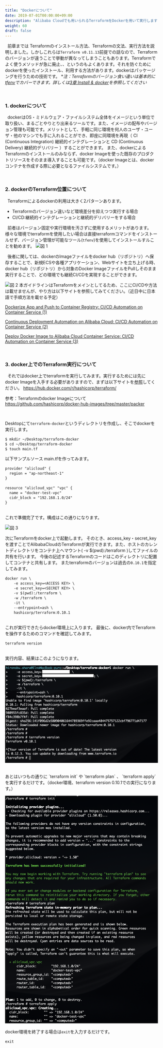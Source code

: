 ```yaml
---
title: "Dockerについて"
date: 2019-07-01T00:00:00+09:00
description: "Alibaba Cloudでも用いられるTerraformをDockerを用いて実行します"
weight: 60
draft: false
---
```


&nbsp; 前章までは Terraformのインストール方法、Terraformの文法、実行方法を説明しました。しかしこれらは`Terraform v0.11.13`前提での話なので、Terraformのバージョンが違うことで挙動が異なってしまうこともあります。Terraformでよく使うメソッドが急に廃止、、というのもよくあります。それを防ぐためにdockerを使ったインストール、利用する方法があります。dockerはパッケージングを行うための技術です。
**注：Terraformのバージョン食い違いは基本的に[tfenv](https://github.com/tfutils/tfenv)でカバーできます。詳しくは[3章 Install & docker](docs/3/install.md)を参照してください*

<br>

### 1. dockerについて
&nbsp; dockerはOS・ミドルウェア・ファイルシステム全体をイメージという単位で取り扱い、まるごとやりとり出来るツールです。また、イメージの配布やバージョン管理も可能です。メリットとして、手軽に同じ環境を何人のユーザ・ユーザ・他のマシンでも手に入れることができ、即座に同環境を再現（ CI (Continuous Integration) 継続的インテグレーションと CD (Continuous Delivery) 継続的デリバリー ）することができます。
また、dockerによるTerraformのインストールのみならず、docker Imageを使った既存のプロダクトリソースをそのまま導入することも可能です。（docker Imageとは、dockerコンテナを作成する際に必要となるファイルシステムです。）


<br>

### 2. dockerのTerraform位置について
&nbsp; Terraformによるdockerの利用は大きく2パターンあります。
* Terraformのバージョン違いなど環境差分を抑えつつ実行する場合
* CI/CD:継続的インテグレーションと継続的デリバリーをする場合

&nbsp; 前者はバージョン固定や実行環境を汚さずに使用するメリットがあります。様々な環境でterraformを使用したい場合は直接terraformコマンドをインストールせず、バージョン管理が可能なツール(`tfenv`)を使用してインストールすルことを勧めます。
![図 1](/help/image/7.0.png)

&nbsp; 後者に関しては、dockerのImageファイルをdocker hub（リポジトリ）へ保存することで、新規ECSや各種アプリケーション、Webサイトを立ち上げる時、docker hub（リポジトリ）から対象のDocker ImageファイルをPullしそのまま実行することで、どの環境でも継続CI/CDを実現することができます。

![図 2](/help/image/7.1.png)
本ガイドラインはTerraformをメインとしてるため、ここにCI/CDや方法は載せませんが、やり方は以下サイトを参照してみてください。（近日中に日本語で手順方法を載せる予定）

[Dockerize App and Push to Container Registry: CI/CD Automation on Container Service (1)](https://www.alibabacloud.com/blog/dockerize-app-and-push-to-container-registry-cicd-automation-on-container-service-1_594539)

[Continuous Deployment Automation on Alibaba Cloud: CI/CD Automation on Container Service (2)](https://www.alibabacloud.com/blog/continuous-deployment-automation-on-alibaba-cloud-cicd-automation-on-container-service-2_594540)

[Deploy Docker Image to Alibaba Cloud Container Service: CI/CD Automation on Container Service (3)](https://www.alibabacloud.com/blog/deploy-docker-image-to-alibaba-cloud-container-service-cicd-automation-on-container-service-3_594541)



<br>

### 3. docker上でのTerraform実行について
&nbsp; それではdocker上でterraformを実行してみます。実行するためには先にdocker Imageを入手する必要がありますので、まずは以下サイトを[参照](https://hub.docker.com/r/hashicorp/terraform/)してください。
https://hub.docker.com/r/hashicorp/terraform/


参考：Terraformのdocker Imageについて
https://github.com/hashicorp/docker-hub-images/tree/master/packer

<br>

Desktopにて`terraform-docker`というディレクトリを作成し、そこでdockerを実行します。

```
$ mkdir ~/Desktop/terraform-docker
$ cd ~/Desktop/terraform-docker
$ touch main.tf
```

以下サンプルソース main.tfを作ってみます。

```
provider "alicloud" {
  region = "ap-northeast-1"
}

resource "alicloud_vpc" "vpc" {
  name = "docker-test-vpc"
  cidr_block = "192.168.1.0/24"
}
```

<br>
これで準備完了です。構成はこの通りになります。

![図 3](/help/image/7.2.png)
<br>

次にTerraformをdocker上で起動します。
そのとき、access_key・secret_keyを渡すことでAlibabaCloudのTerraformが実行できます。また、ホストのカレントディレクトリをコンテナ上へマウント( -v $(pwd):/terraform )してファイルの共有を行います。
今後の記述するTerraformのコードはこのディレクトリに配置してコンテナと共有します。
またterraformのバージョンは過去の`0.10.1`を指定してみます。

```
docker run \
    -e access_key=<ACCESS KEY> \
    -e secret_key=<SECRET KEY> \
    -v $(pwd):/terraform \
    -w /terraform \
    -it \
    --entrypoint=ash \
    hashicorp/terraform:0.10.1
```

<br>
これが実行できたらdocker環境上に入ります。
最後に、docker内でTerraformを操作するためのコマンドを確認してみます。

```
terraform version
```

<br>
実行内容、結果はこのようになります。

![図 4](image/7.3.png)

<br>
あとはいつもの通りに `terraform init` や `terraform plan` 、 `terraform apply` を実行するだけです。（docker環境、terraform version 0.10.1での実行になります。）

![図 5](image/7.4.png)
<br>

docker環境を終了する場合は`exit`を入力するだけです。
```
exit
```



